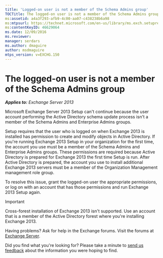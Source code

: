```yaml
---
title: 'Logged-on user is not a member of the Schema Admins group'
TOCTitle: The logged-on user is not a member of the Schema Admins group
ms:assetid: a4a3f293-afb9-4c00-aa07-c438238b6a98
ms:mtpsurl: https://technet.microsoft.com/en-us/library/ms.exch.setupreadiness.schemaupdaterequired(v=EXCHG.150)
ms:contentKeyID: 46629064
ms.date: 12/09/2016
ms.reviewer: 
manager: serdars
ms.author: dmaguire
author: msdmaguire
mtps_version: v=EXCHG.150
---
```


# The logged-on user is not a member of the Schema Admins group

_**Applies to:** Exchange Server 2013_

Microsoft Exchange Server 2013 Setup can't continue because the user account performing the Active Directory schema update process isn't a member of the Schema Admins and Enterprise Admins groups.

Setup requires that the user who is logged on when Exchange 2013 is installed has permission to create and modify objects in Active Directory. If you're running Exchange 2013 Setup in your organization for the first time, the account you use must be a member of the Schema Admins and Enterprise Admins groups. These permissions are required because Active Directory is prepared for Exchange 2013 the first time Setup is run. After Active Directory is prepared, the account you use to install additional Exchange 2013 servers must be a member of the Organization Management management role group.

To resolve this issue, grant the logged-on user the appropriate permissions, or log on with an account that has those permissions and run Exchange 2013 Setup again.

> [!IMPORTANT]
> Cross-forest installation of Exchange 2013 isn't supported. Use an account that is a member of the Active Directory forest where you're installing Exchange 2013.

Having problems? Ask for help in the Exchange forums. Visit the forums at [Exchange Server](https://go.microsoft.com/fwlink/p/?linkid=60612).

Did you find what you're looking for? Please take a minute to [send us feedback](mailto:exsetuphelpfeedback@microsoft.com?subject=exchange%202013%20setup%20help%20feedback) about the information you were hoping to find.
